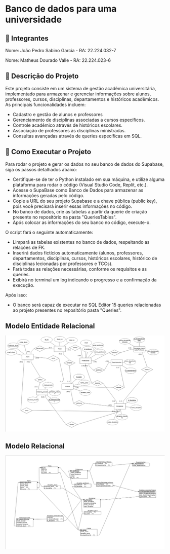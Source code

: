 # Banco de dados para uma universidade
## 📌 Integrantes

Nome: João Pedro Sabino Garcia - RA: 22.224.032-7

Nome: Matheus Dourado Valle - RA: 22.224.023-6 

## 📖 Descrição do Projeto

Este projeto consiste em um sistema de gestão acadêmica universitária, implementado para armazenar e gerenciar informações sobre alunos, professores, cursos, disciplinas, departamentos e históricos acadêmicos.
As principais funcionalidades incluem:
- Cadastro e gestão de alunos e professores
- Gerenciamento de disciplinas associadas a cursos específicos.
- Controle acadêmico através de históricos escolares.
- Associação de professores às disciplinas ministradas.
- Consultas avançadas através de queries específicas em SQL.

## 🚀 Como Executar o Projeto

Para rodar o projeto e gerar os dados no seu banco de dados do Supabase, siga os passos detalhados abaixo:
- Certifique-se de ter o Python instalado em sua máquina, e utilize alguma plataforma para rodar o código (Visual Studio Code, Replit, etc.).
- Acesse o SupaBase como Banco de Dados para armazenar as informações geradas pelo código.
- Copie a URL do seu projeto Supabase e a chave pública (public key), pois você precisará inserir essas informações no código.
- No banco de dados, crie as tabelas a partir da querie de criação presente no repositório na pasta "QueriesTables".
- Após colocar as informações do seu banco no código, execute-o.

O script fará o seguinte automaticamente:

- Limpará as tabelas existentes no banco de dados, respeitando as relações de FK.
- Inserirá dados fictícios automaticamente (alunos, professores, departamentos, disciplinas, cursos, históricos escolares, histórico de disciplinas lecionadas por professores e TCCs).
- Fará todas as relações necessárias, conforme os requisitos e as queries.
- Exibirá no terminal um log indicando o progresso e a confirmação da execução.

Após isso:
- O banco será capaz de executar no SQL Editor 15 queries relacionadas ao projeto presentes no repositório pasta "Queries".

## Modelo Entidade Relacional
![Modelo Entidade Relacional](imagens/MER2.png)

## Modelo Relacional
![Modelo Relacional](imagens/MER.png)


  
